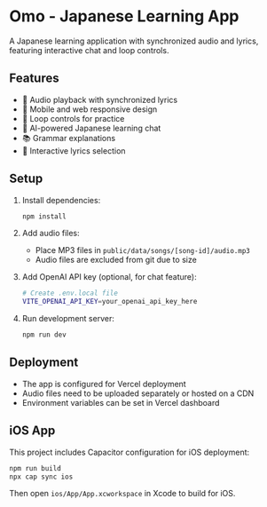 # Omo - Japanese Learning App

A Japanese learning application with synchronized audio and lyrics, featuring interactive chat and loop controls.

## Features

- 🎵 Audio playback with synchronized lyrics
- 📱 Mobile and web responsive design
- 🔄 Loop controls for practice
- 💬 AI-powered Japanese learning chat
- 📚 Grammar explanations
- 🎯 Interactive lyrics selection

## Setup

1. Install dependencies:
   ```bash
   npm install
   ```

2. Add audio files:
   - Place MP3 files in `public/data/songs/[song-id]/audio.mp3`
   - Audio files are excluded from git due to size

3. Add OpenAI API key (optional, for chat feature):
   ```bash
   # Create .env.local file
   VITE_OPENAI_API_KEY=your_openai_api_key_here
   ```

4. Run development server:
   ```bash
   npm run dev
   ```

## Deployment

- The app is configured for Vercel deployment
- Audio files need to be uploaded separately or hosted on a CDN
- Environment variables can be set in Vercel dashboard

## iOS App

This project includes Capacitor configuration for iOS deployment:

```bash
npm run build
npx cap sync ios
```

Then open `ios/App/App.xcworkspace` in Xcode to build for iOS.

